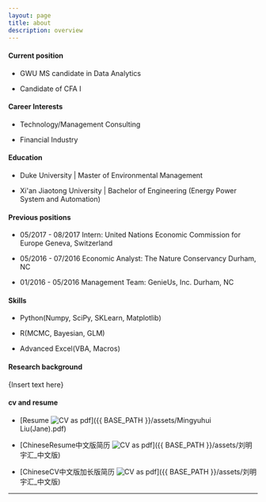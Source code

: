 ```yaml
---
layout: page
title: about
description: overview
---
```


#### <a name="currentposition"></a>Current position
 * GWU MS candidate in Data Analytics

 * Candidate of CFA I

#### <a name="Interests"></a>Career Interests
  * Technology/Management Consulting

  * Financial Industry

#### <a name="education"></a>Education
 * Duke University | Master of Environmental Management

 * Xi'an Jiaotong University | Bachelor of Engineering (Energy Power System and Automation)

#### <a name="previousposition"></a>Previous positions
 * 05/2017 - 08/2017 Intern: United Nations Economic Commission for Europe      Geneva, Switzerland

 * 05/2016 - 07/2016 Economic Analyst: The Nature Conservancy                            Durham, NC

 * 01/2016 - 05/2016 Management Team: GenieUs, Inc.                                      Durham, NC

#### <a name="Skills"></a>Skills
 * Python(Numpy, SciPy, SKLearn, Matplotlib)

 * R(MCMC, Bayesian, GLM)

 * Advanced Excel(VBA, Macros)


#### <a name="researchbackground"></a>Research background
{Insert text here}



#### <a name="cvandresume"></a>cv and resume
 * [Resume ![CV as pdf](icons16/pdf-icon.png)]({{ BASE_PATH }}/assets/Mingyuhui Liu(Jane).pdf)

 * [ChineseResume中文版简历 ![CV as pdf](icons16/pdf-icon.png)]({{ BASE_PATH }}/assets/刘明宇汇_中文版)

 * [ChineseCV中文版加长版简历 ![CV as pdf](icons16/pdf-icon.png)]({{ BASE_PATH }}/assets/刘明宇汇_中文版)

---



